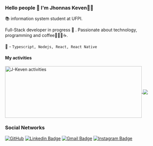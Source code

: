 ### Hello people :wave: I'm Jhonnas Keven🙋‍♂️

📚 information system student at UFPI.

Full-Stack developer in progress :rocket: . Passionate about technology, programming and coffee💜👨‍💻☕. 

💜 - `Typescript, Nodejs, React, React Native`

#### My activities

<a href="https://github.com/J-Keven/github-readme-stats">
  <img width=450 height=170 align="center" src="https://github-readme-stats.vercel.app/api?username=J-Keven&layout=compact&theme=algolia&show_icons=true" alt="J-Keven activities" />
</a>
<a href="https://github.com/J-Keven/github-readme-stats">
  <img align="center" src="https://github-readme-stats.vercel.app/api/top-langs/?username=J-Keven&layout=compact&theme=algolia&show_icons=true" />
</a>

### Social Networks
<a href="https://github.com/J-Keven"><img src="https://img.shields.io/github/followers/J-Keven?style=social" alt="GitHub"></a>
[![Linkedin Badge](https://img.shields.io/badge/-Jhonnas_keven-blue?style=flat-square&logo=Linkedin&logoColor=white&link=https://www.linkedin.com/in/keven-nunes-884a97159//)](https://www.linkedin.com/in/keven-nunes-884a97159//) 
[![Gmail Badge](https://img.shields.io/badge/-jhonasnunes425@gmail.com-c14438?style=flat-square&logo=Gmail&logoColor=white&link=mailto:jhonasnunes425@gmail.com)](mailto:jhonasnunes425@gmail.com)
[![Instagram Badge](https://img.shields.io/badge/-@_keven_nunes4313-6633cc?style=flat-square&labelColor=6633cc&logo=instagram&logoColor=white&link=https://www.instagram.com/keven_nunes4313/)](https://www.instagram.com/keven_nunes4313/)

